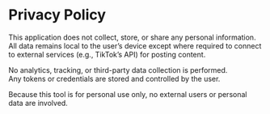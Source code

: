 # Privacy Policy

This application does not collect, store, or share any personal information.  
All data remains local to the user’s device except where required to connect to external services (e.g., TikTok’s API) for posting content.

No analytics, tracking, or third-party data collection is performed.  
Any tokens or credentials are stored and controlled by the user.

Because this tool is for personal use only, no external users or personal data are involved.
